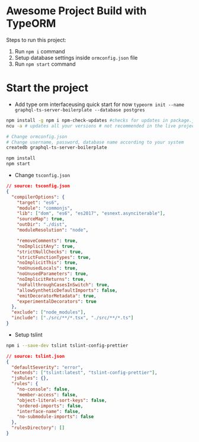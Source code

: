 # Awesome Project Build with TypeORM
        
Steps to run this project:

1. Run `npm i` command
2. Setup database settings inside `ormconfig.json` file
3. Run `npm start` command

# Start the project

- Add type orm interfaceusing quick start for now `typeorm init --name graphql-ts-server-boilerplate --database postgres`

```bash
npm install -g npm i npm-check-updates #checks for updates in package.json
ncu -a # updates all your versions # not recommended in the live projects

# Change ormconfig.json
# Change username, password, database name according to your system
createdb graphql-ts-server-boilerplate

npm install
npm start
```

- Change `tsconfig.json`

```json
// source: tsconfig.json
{
  "compilerOptions": {
    "target": "es6",
    "module": "commonjs",
    "lib": ["dom", "es6", "es2017", "esnext.asynciterable"],
    "sourceMap": true,
    "outDir": "./dist",
    "moduleResolution": "node",

    "removeComments": true,
    "noImplicitAny": true,
    "strictNullChecks": true,
    "strictFunctionTypes": true,
    "noImplicitThis": true,
    "noUnusedLocals": true,
    "noUnusedParameters": true,
    "noImplicitReturns": true,
    "noFallthroughCasesInSwitch": true,
    "allowSyntheticDefaultImports": false,
    "emitDecoratorMetadata": true,
    "experimentalDecorators": true
  },
  "exclude": ["node_modules"],
  "include": ["./src/**/*.tsx", "./src/**/*.ts"]
}
```

- Setup tslint

```bash
npm i --save-dev tslint tslint-config-prettier
```

```json
// source: tslint.json
{
  "defaultSeverity": "error",
  "extends": ["tslint:latest", "tslint-config-prettier"],
  "jsRules": {},
  "rules": {
    "no-console": false,
    "member-access": false,
    "object-literal-sort-keys": false,
    "ordered-imports": false,
    "interface-name": false,
    "no-submodule-imports": false
  },
  "rulesDirectory": []
}
```

